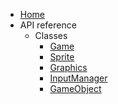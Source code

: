 - [Home](/)
- API reference
  - Classes
    - [Game](/api/classes/game.md)
    - [Sprite](/api/classes/sprite.md)
    - [Graphics](/api/classes/graphics.md)
    - [InputManager](/api/classes/input-manager.md)
    - [GameObject](/api/classes/game-object.md)